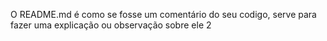 O README.md é como se fosse um comentário do seu codigo, serve para fazer uma explicação ou observação sobre ele 2
